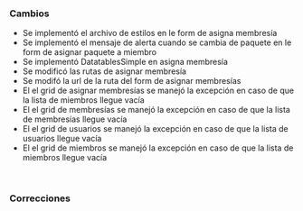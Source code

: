 <h3>Cambios</h3>
<ul>
    <li>Se implementó el archivo de estilos en le form de asigna membresía</li>
    <li>Se implementó el mensaje de alerta cuando se cambia de paquete en le form de asignar paquete a miembro</li>
    <li>Se implementó DatatablesSimple en asigna membresía</li>
    <li>Se modificó las rutas de asignar membresía</li>
    <li>Se modifó la url de la ruta del form de asignar membresías</li>
    <li>El el grid de asignar membresías se manejó la excepción en caso de que la lista de miembros llegue vacía</li>
    <li>El el grid de membresías se manejó la excepción en caso de que la lista de membresías llegue vacía</li>
    <li>El el grid de usuarios se manejó la excepción en caso de que la lista de usuarios llegue vacía</li>
    <li>El el grid de miembros se manejó la excepción en caso de que la lista de miembros llegue vacía</li>
</ul>
</br>
<h3>Correcciones</h3>
<ul>
</ul>